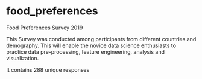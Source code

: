 # food_preferences
Food Preferences Survey 2019

This Survey was conducted among participants from different countries and demography. This will enable the novice data science enthusiasts to practice data pre-processing, feature engineering, analysis and visualization.

It contains 288 unique responses
